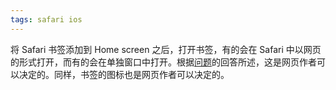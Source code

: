 ```yaml
---
tags: safari ios
---
```

<!-- markdownlint-disable MD041 -->
将 Safari 书签添加到 Home screen 之后，打开书签，有的会在 Safari 中以网页的形式打开，而有的会在单独窗口中打开。根据[问题](https://stackoverflow.com/questions/30891066/apple-add-icon-to-home-screen-open-in-safari-only
)的回答所述，这是网页作者可以决定的。同样，书签的图标也是网页作者可以决定的。
